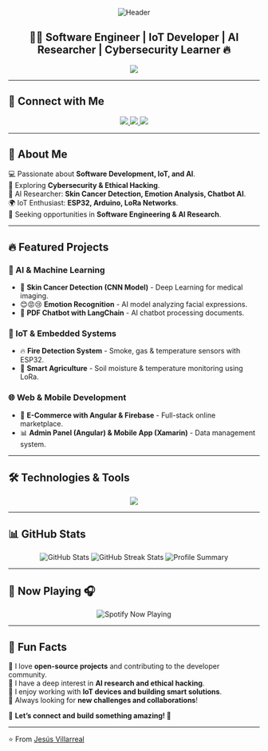 <!-- Encabezado con imagen de fondo animada -->
<p align="center">
  <img src="https://capsule-render.vercel.app/api?type=waving&color=FFD700&height=200&section=header&text=Jesús%20Villarreal&fontSize=50&fontColor=1e1e1e&animation=fadeIn" alt="Header" />
</p>

<h2 align="center">👨‍💻 Software Engineer | IoT Developer | AI Researcher | Cybersecurity Learner 🔥</h2>

<p align="center">
  <img src="https://readme-typing-svg.herokuapp.com?color=%23FFD700&size=28&center=true&vCenter=true&width=700&lines=Full-Stack+Developer;AI+and+Machine+Learning+Researcher;IoT+Enthusiast;Cybersecurity+Explorer&background=000000" />
</p>


---

## 🔗 Connect with Me  

<p align="center">
  <a href="https://www.linkedin.com/in/jesus-villarreal-cuello-8a222a269/" target="_blank">
    <img src="https://img.shields.io/badge/LinkedIn-%230077B5.svg?style=for-the-badge&logo=linkedin&logoColor=white" />
  </a>
  <a href="https://github.com/jesus0914" target="_blank">
    <img src="https://img.shields.io/badge/GitHub-%23181717.svg?style=for-the-badge&logo=github&logoColor=white" />
  </a>
  <a href="mailto:jesus.villarreal@cecar.edu.co">
    <img src="https://img.shields.io/badge/Email-%23D14836.svg?style=for-the-badge&logo=gmail&logoColor=white" />
  </a>
</p>

---

## 🚀 About Me  

💻 Passionate about **Software Development, IoT, and AI**.  
🔐 Exploring **Cybersecurity & Ethical Hacking**.  
🔬 AI Researcher: **Skin Cancer Detection, Emotion Analysis, Chatbot AI**.  
🌍 IoT Enthusiast: **ESP32, Arduino, LoRa Networks**.  
🎯 Seeking opportunities in **Software Engineering & AI Research**.  

---

## 🔥 Featured Projects  

### 🧠 AI & Machine Learning  
- 🏥 **Skin Cancer Detection (CNN Model)** - Deep Learning for medical imaging.  
- 😊😡😢 **Emotion Recognition** - AI model analyzing facial expressions.  
- 🤖 **PDF Chatbot with LangChain** - AI chatbot processing documents.  

### 📡 IoT & Embedded Systems  
- 🔥 **Fire Detection System** - Smoke, gas & temperature sensors with ESP32.  
- 🌾 **Smart Agriculture** - Soil moisture & temperature monitoring using LoRa.  

### 🌐 Web & Mobile Development  
- 🛒 **E-Commerce with Angular & Firebase** - Full-stack online marketplace.  
- 📊 **Admin Panel (Angular) & Mobile App (Xamarin)** - Data management system.  

---

## 🛠️ Technologies & Tools  

<p align="center">
  <img src="https://skillicons.dev/icons?i=js,ts,python,angular,react,nestjs,arduino,esp32,docker,git,mongodb,postgres,linux&theme=dark" />
</p>

---

## 📊 GitHub Stats  

<p align="center">
  <img src="https://github-readme-stats.vercel.app/api?username=jesusvillarreal&show_icons=true&count_private=true&theme=radical" alt="GitHub Stats" />
  <img src="https://streak-stats.demolab.com?user=jesusvillarreal&theme=radical&hide_border=true" alt="GitHub Streak Stats" />
  <img src="https://github-profile-summary-cards.vercel.app/api/cards/profile-details?username=jesusvillarreal&theme=radical" alt="Profile Summary" />
</p>

---

## 🎵 Now Playing 🎧  
<p align="center">
  <img src="https://spotify-github-profile.kittinanx.com/api/view?uid=31lktcheijs7wjp4w3ai5b6v5ewa&cover_image=true&theme=novatorem&bar_color=ff0000&bar_color_cover=false" alt="Spotify Now Playing" />
</p>


---

## 🚀 Fun Facts  
🔹 I love **open-source projects** and contributing to the developer community.  
🔹 I have a deep interest in **AI research and ethical hacking**.  
🔹 I enjoy working with **IoT devices and building smart solutions**.  
🔹 Always looking for **new challenges and collaborations**!  

📌 **Let’s connect and build something amazing! 🚀**  

---

⭐️ From [Jesús Villarreal](https://github.com/jesusvillarreal)
